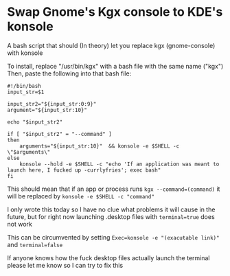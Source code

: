 # Swap Gnome's Kgx console to KDE's konsole
A bash script that should (In theory) let you replace kgx (gnome-console) with konsole

To install, replace "/usr/bin/kgx" with a bash file with the same name ("kgx")
Then, paste the following into that bash file:

```
#!/bin/bash
input_str=$1

input_str2="${input_str:0:9}"
argument="${input_str:10}"

echo "$input_str2"

if [ "$input_str2" = "--command" ]
then
	arguments="${input_str:10}"  && konsole -e $SHELL -c \"$arguments\"
else
	konsole --hold -e $SHELL -c "echo 'If an application was meant to launch here, I fucked up -currlyfries'; exec bash"
fi

```

This should mean that if an app or process runs `kgx --command=(command)` it will be replaced by `konsole -e $SHELL -c "command"`



I only wrote this today so I have no clue what problems it will cause in the future, but for right now launching .desktop files with `terminal=true` does not work

This can be circumvented by setting `Exec=konsole -e "(exacutable link)"` and `terminal=false`


If anyone knows how the fuck desktop files actually launch the terminal please let me know so I can try to fix this
